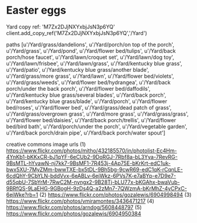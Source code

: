 # Easter eggs


Yard copy ref: 'M7Zx2DJjNXYxbjJsN3p6YQ'
client.add_copy_ref('M7Zx2DJjNXYxbjJsN3p6YQ','/Yard')

paths
[u'/Yard/grass/dandelions', u'/Yard/porch/on top of the porch', u'/Yard/grass', u'/Yard/pond', u'/Yard/flower bed/tulips', u'/Yard/back porch/hose faucet', u'/Yard/lawn/croquet set', u'/Yard/lawn/dog toy', u'/Yard/lawn/frisbee', u'/Yard/lawn/grass', u'/Yard/kentucky blue grass', u'/Yard/patio', u'/Yard/kentucky blue grass/another blade', u'/Yard/grass/more grass', u'/Yard/lawn', u'/Yard/flower bed/violets', u'/Yard/grass/weeds', u'/Yard/flower bed/hydrangea', u'/Yard/back porch/under the back porch', u'/Yard/flower bed/daffodils', u'/Yard/kentucky blue grass/several blades', u'/Yard/back porch', u'/Yard/kentucky blue grass/blade', u'/Yard/porch', u'/Yard/flower bed/roses', u'/Yard/flower bed', u'/Yard/grass/dead patch of grass', u'/Yard/grass/overgrown grass', u'/Yard/more grass', u'/Yard/grass/grass', u'/Yard/flower bed/daisies', u'/Yard/back porch/trellis', u'/Yard/flower bed/bird bath', u'/Yard/porch/under the porch', u'/Yard/vegetable garden', u'/Yard/back porch/drain pipe', u'/Yard/back porch/water spout']

creative commons image urls
(1)
https://www.flickr.com/photos/mitho/432185570/in/photolist-Ec4Hm-4YnKb1-bKKxCR-bJ1qYF-6eCUb2-9DoRGJ-7Rbf8a-bL3Yya-7RevRG-9BsMTL-hYvawN-nj7kk7-9BsMF1-7R453j-4Ap75E-bKrKrt-edC1uk-bwx5XU-7MyZMm-bwwTXE-bx5tDL-9Bh5bg-9cwR69-edC1qK-rCqnLE-6cdQhY-9CbYLN-bddVvx-6eABLv-6ejWkz-6PVs7K-e7aBYp-e7D9e7-d55qbU-7SbYrM-7RwC2M-nyngx2-9B28Tj-bLU77x-bKGAhx-bwaVub-9BRfQS-9LaEHG-9GBogH-9zDs4Q-a2zMn7-7QWzmA-bKrMhZ-4yCPxC-6ejWke?rb=1
(2)
https://www.flickr.com/photos/gozalewis/6904998494
(3)
https://www.flickr.com/photos/vmiramontes/3436471217
(4)
https://www.flickr.com/photos/arndog/5608448797
(5)
https://www.flickr.com/photos/gozalewis/6904950384